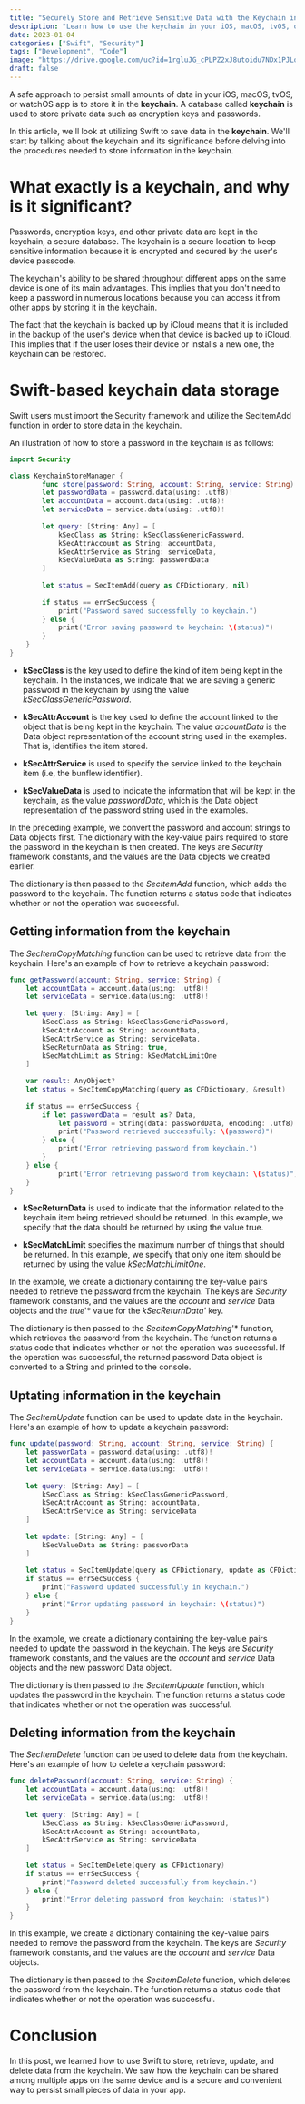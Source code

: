 ```yaml
---
title: "Securely Store and Retrieve Sensitive Data with the Keychain in Swift"
description: "Learn how to use the keychain in your iOS, macOS, tvOS, or watchOS app to safely store and retrieve passwords, encryption keys, and other sensitive data."
date: 2023-01-04
categories: ["Swift", "Security"]
tags: ["Development", "Code"]
image: "https://drive.google.com/uc?id=1rgluJG_cPLPZ2xJ8utoidu7NDx1PJLqA"
draft: false
---
```


A safe approach to persist small amounts of data in your iOS, macOS, tvOS, or watchOS app is to store it in the **keychain**. A database called **keychain** is used to store private data such as encryption keys and passwords.

In this article, we'll look at utilizing Swift to save data in the **keychain**. We'll start by talking about the keychain and its significance before delving into the procedures needed to store information in the keychain.

# What exactly is a keychain, and why is it significant?
Passwords, encryption keys, and other private data are kept in the keychain, a secure database. The keychain is a secure location to keep sensitive information because it is encrypted and secured by the user's device passcode.

The keychain's ability to be shared throughout different apps on the same device is one of its main advantages. This implies that you don't need to keep a password in numerous locations because you can access it from other apps by storing it in the keychain.

The fact that the keychain is backed up by iCloud means that it is included in the backup of the user's device when that device is backed up to iCloud. This implies that if the user loses their device or installs a new one, the keychain can be restored.

# Swift-based keychain data storage
Swift users must import the Security framework and utilize the SecItemAdd function in order to store data in the keychain.

An illustration of how to store a password in the keychain is as follows:

```swift
import Security

class KeychainStoreManager {
        func store(password: String, account: String, service: String) {
        let passwordData = password.data(using: .utf8)!
        let accountData = account.data(using: .utf8)!
        let serviceData = service.data(using: .utf8)!
        
        let query: [String: Any] = [
            kSecClass as String: kSecClassGenericPassword,
            kSecAttrAccount as String: accountData,
            kSecAttrService as String: serviceData,
            kSecValueData as String: passwordData
        ]
        
        let status = SecItemAdd(query as CFDictionary, nil)
        
        if status == errSecSuccess {
            print("Password saved successfully to keychain.")
        } else {
            print("Error saving password to keychain: \(status)")
        }
    }
}
```

* **kSecClass** is the key used to define the kind of item being kept in the keychain. In the instances, we indicate that we are saving a generic password in the keychain by using the value *kSecClassGenericPassword*.

* **kSecAttrAccount** is the key used to define the account linked to the object that is being kept in the keychain. The value *accountData*  is the Data object representation of the account string used in the examples. That is, identifies the item stored.

* **kSecAttrService** is used to specify the service linked to the keychain item (i.e, the bunflew identifier).

* **kSecValueData** is used to indicate the information that will be kept in the keychain, as the value *passwordData*, which is the Data object representation of the password string used in the examples.

In the preceding example, we convert the password and account strings to Data objects first. The dictionary with the key-value pairs required to store the password in the keychain is then created. The keys are *Security* framework constants, and the values are the Data objects we created earlier.

The dictionary is then passed to the *SecItemAdd* function, which adds the password to the keychain. The function returns a status code that indicates whether or not the operation was successful.
## Getting information from the keychain
The *SecItemCopyMatching* function can be used to retrieve data from the keychain. Here's an example of how to retrieve a keychain password:

```swift
func getPassword(account: String, service: String) {
    let accountData = account.data(using: .utf8)!
    let serviceData = service.data(using: .utf8)!
        
    let query: [String: Any] = [
        kSecClass as String: kSecClassGenericPassword,
        kSecAttrAccount as String: accountData,
        kSecAttrService as String: serviceData,
        kSecReturnData as String: true,
        kSecMatchLimit as String: kSecMatchLimitOne
    ]
        
    var result: AnyObject?
    let status = SecItemCopyMatching(query as CFDictionary, &result)
        
    if status == errSecSuccess {
        if let passwordData = result as? Data,
            let password = String(data: passwordData, encoding: .utf8) {
            print("Password retrieved successfully: \(password)")
        } else {
            print("Error retrieving password from keychain.")
        }
    } else {
            print("Error retrieving password from keychain: \(status)")
    }
}
```

* **kSecReturnData** is used to indicate that the information related to the keychain item being retrieved should be returned. In this example, we specify that the data should be returned by using the value true.

* **kSecMatchLimit** specifies the maximum number of things that should be returned.
In this example, we specify that only one item should be returned by using the value *kSecMatchLimitOne*. 

In the example, we create a dictionary containing the key-value pairs needed to retrieve the password from the keychain. The keys are *Security* framework constants, and the values are the *account* and *service* Data objects and the *true*'* value for the **kSecReturnData*'* key.

The dictionary is then passed to the *SecItemCopyMatching*'* function, which retrieves the password from the keychain. The function returns a status code that indicates whether or not the operation was successful. If the operation was successful, the returned password Data object is converted to a String and printed to the console.

## Uptating information in the keychain

The *SecItemUpdate* function can be used to update data in the keychain. Here's an example of how to update a keychain password:

```swift
func update(password: String, account: String, service: String) {
    let passworData = password.data(using: .utf8)!
    let accountData = account.data(using: .utf8)!
    let serviceData = service.data(using: .utf8)!
        
    let query: [String: Any] = [
        kSecClass as String: kSecClassGenericPassword,
        kSecAttrAccount as String: accountData,
        kSecAttrService as String: serviceData
    ]
        
    let update: [String: Any] = [
        kSecValueData as String: passworData
    ]
        
    let status = SecItemUpdate(query as CFDictionary, update as CFDictionary)
    if status == errSecSuccess {
        print("Password updated successfully in keychain.")
    } else {
        print("Error updating password in keychain: \(status)")
    }
}
```

In the example, we create a dictionary containing the key-value pairs needed to update the password in the keychain. The keys are *Security* framework constants, and the values are the *account* and *service* Data objects and the new password Data object.

The dictionary is then passed to the *SecItemUpdate* function, which updates the password in the keychain. The function returns a status code that indicates whether or not the operation was successful.

## Deleting information from the keychain

The *SecItemDelete* function can be used to delete data from the keychain. Here's an example of how to delete a keychain password:

```swift
func deletePassword(account: String, service: String) {
    let accountData = account.data(using: .utf8)!
    let serviceData = service.data(using: .utf8)!
        
    let query: [String: Any] = [
        kSecClass as String: kSecClassGenericPassword,
        kSecAttrAccount as String: accountData,
        kSecAttrService as String: serviceData
    ]
        
    let status = SecItemDelete(query as CFDictionary)
    if status == errSecSuccess {
        print("Password deleted successfully from keychain.")
    } else {
        print("Error deleting password from keychain: (status)")
    }
}
```
In this example, we create a dictionary containing the key-value pairs needed to remove the password from the keychain. The keys are *Security* framework constants, and the values are the *account* and *service* Data objects.

The dictionary is then passed to the *SecItemDelete* function, which deletes the password from the keychain. The function returns a status code that indicates whether or not the operation was successful.

# Conclusion
In this post, we learned how to use Swift to store, retrieve, update, and delete data from the keychain. We saw how the keychain can be shared among multiple apps on the same device and is a secure and convenient way to persist small pieces of data in your app.
